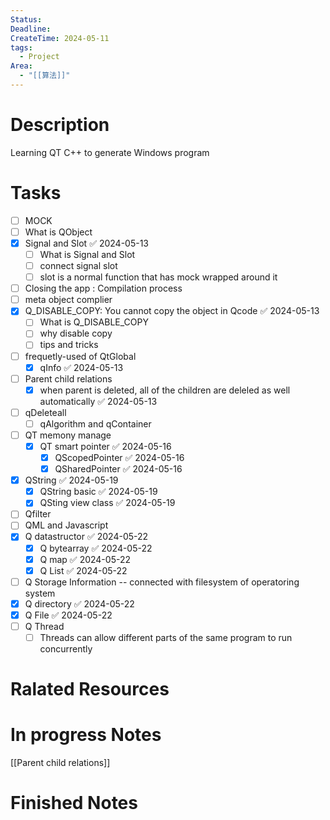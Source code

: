 ```yaml
---
Status: 
Deadline: 
CreateTime: 2024-05-11
tags:
  - Project
Area:
  - "[[算法]]"
---
```


# Description
Learning QT C++ to generate Windows program

# Tasks
- [ ] MOCK
- [ ] What is QObject
- [x] Signal and Slot ✅ 2024-05-13
	- [ ] What is Signal and Slot
	- [ ] connect signal slot
	- [ ] slot is a normal function that has mock wrapped around it
- [ ] Closing the app : Compilation process
- [ ] meta object complier
- [x] Q_DISABLE_COPY: You cannot copy the object in Qcode ✅ 2024-05-13
	- [ ] What is Q_DISABLE_COPY
	- [ ] why disable copy
	- [ ] tips and tricks
- [ ] frequetly-used of QtGlobal
	- [x] qInfo ✅ 2024-05-13
- [ ] Parent child relations
	- [x] when parent is deleted, all of the children are deleled as well automatically ✅ 2024-05-13
- [ ] qDeleteall
	- [ ] qAlgorithm and qContainer
- [ ] QT memony manage
	- [x] QT smart pointer ✅ 2024-05-16
		- [x] QScopedPointer ✅ 2024-05-16
		- [x] QSharedPointer ✅ 2024-05-16
- [x] QString ✅ 2024-05-19
	- [x] QString basic ✅ 2024-05-19
	- [x] QSting view class ✅ 2024-05-19
- [ ] Qfilter
- [ ] QML and Javascript
- [x] Q datastructor ✅ 2024-05-22
	- [x] Q bytearray ✅ 2024-05-22
	- [x] Q map ✅ 2024-05-22
	- [x] Q List ✅ 2024-05-22
- [ ] Q Storage Information -- connected with filesystem of operatoring system
- [x] Q directory ✅ 2024-05-22
- [x] Q File ✅ 2024-05-22
- [ ] Q Thread
	- [ ] Threads can allow different parts of the same program to run concurrently
# Ralated Resources

# In progress Notes
[[Parent child relations]]

# Finished Notes

